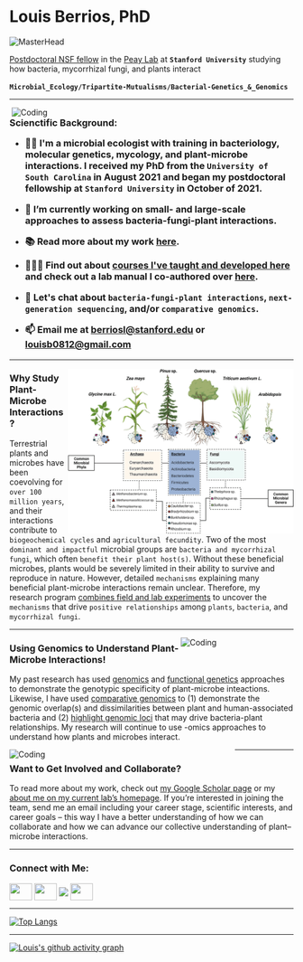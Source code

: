 <head>
<meta name="google-site-verification" content="Pp8-Z2vx8cIw5L6OqWy2qprgNLXwVdT-6TsXQya-EtQ" />
  </head>
<h1 align="left">Louis Berrios, PhD</h3>

![MasterHead](https://i.pinimg.com/originals/d7/e5/fb/d7e5fb6e568b41cc1b45244544a4f673.jpg)

[Postdoctoral NSF fellow](https://www.nsf.gov/awardsearch/showAward?AWD_ID=2109481&HistoricalAwards=false) in the [Peay Lab](https://mykophile.stanford.edu/people/dr-louis-berrios) at **`Stanford University`** studying how bacteria, mycorrhizal fungi, and plants interact

**`Microbial_Ecology/Tripartite-Mutualisms/Bacterial-Genetics_&_Genomics`**

---
<img align="right" alt="Coding" width="500" src="https://pub.mdpi-res.com/ijms/ijms-23-04402/article_deploy/html/images/ijms-23-04402-g002.png?1650028453">
<h3 align="left">Scienctific Background: 
  
- 👨‍🔬 I'm a microbial ecologist with training in bacteriology, molecular genetics, mycology, and plant-microbe interactions. I received my PhD from the `University of South Carolina` in August 2021 and began my postdoctoral fellowship at `Stanford University` in October of 2021.

- 🔭 I’m currently working on **small- and large-scale approaches to assess bacteria-fungi-plant interactions.**
  
- 📚 Read more about my work [here](https://scholar.google.com/citations?user=UKVTgq8AAAAJ&hl=en&oi=ao).
  
- 👨🏼‍🏫 Find out about [courses I've taught and developed here](https://www.louisberrios.org/teaching) and check out a lab manual I co-authored over [here](https://store2.van-griner.com/product/redemption-code-for-bacteriology-biology-550l/).  
  
- 💬 Let's chat about **`bacteria-fungi-plant interactions`**, **`next-generation sequencing`**, and/or **`comparative genomics`**.

- 📫 Email me at **berriosl@stanford.edu or louisb0812@gmail.com**
  
  
---
  
<img align="right" alt="Coding" width="400" src="Common-plant-microbiome-members-of-select-plant-species-Various-plant-species-and.png">  
<h3 align="left">Why Study Plant-Microbe Interactions?</h3> 

Terrestrial plants and microbes have been coevolving for `over 100 million years`, and their interactions contribute to `biogeochemical cycles` and `agricultural fecundity`. Two of the most `dominant and impactful` microbial groups are `bacteria and mycorrhizal fungi`, which often `benefit their plant host(s)`. Without these beneficial microbes, plants would be severely limited in their ability to survive and reproduce in nature. However, detailed `mechanisms` explaining many beneficial plant-microbe interactions remain unclear. Therefore, my research program [combines field and lab experiments](https://www.louisberrios.org/research) to uncover the `mechanisms` that drive `positive relationships` among `plants`, `bacteria`, and `mycorrhizal fungi`.
  
  
---
  
  
<img align="right" alt="Coding" width="200" src="https://images.squarespace-cdn.com/content/v1/5fe89251e999017876511c37/1609111193667-7KHDT3O5RMASZHFFSWS4/CBR1-HB4b-COMP-MAP%2BAPO7-RV.png">   
<h3 align="left">Using Genomics to Understand Plant-Microbe Interactions!</h3>

My past research has used [genomics](https://link.springer.com/article/10.1007/s11104-020-04472-w) and [functional genetics](https://journals.plos.org/plosone/article/authors?id=10.1371/journal.pone.0249227) approaches to demonstrate the genotypic specificity of plant-microbe inteactions. Likewise, I have used [comparative genomics](https://link.springer.com/article/10.1007/s00203-022-02953-3) to (1) demonstrate the genomic overlap(s) and dissimilarities between plant and human-associated bacteria and (2) [highlight genomic loci](https://link.springer.com/article/10.1007/s00203-021-02702-y) that may drive bacteria-plant relationships. My research will continue to use -omics approaches to understand how plants and microbes interact.
  
<img align="left" alt="Coding" width="400" src="https://pub.mdpi-res.com/ijms/ijms-23-04402/article_deploy/html/images/ijms-23-04402-g003.png?1650028453">
  
---
  
<h3 align="left">Want to Get Involved and Collaborate?</h3>

To read more about my work, check out [my Google Scholar page](https://scholar.google.com/citations?user=UKVTgq8AAAAJ&hl=en&authuser=1) or my [about me on my current lab’s homepage](https://mykophile.stanford.edu/people/dr-louis-berrios). If you’re interested in joining the team, send me an email including your career stage, scientific interests, and career goals – this way I have a better understanding of how we can collaborate and how we can advance our collective understanding of plant–microbe interactions. 

---

<h3 align="left">Connect with Me:</h3>
<p align="left">
<a href="https://www.researchgate.net/profile/Louis-Berrios" target="blank"><img align="center" src="https://cdn.freelogovectors.net/wp-content/uploads/2021/02/researchgate-logo-freelogovectors.net_.png" height="30" width="40" /></a>
<a href="https://mykophile.stanford.edu/people/dr-louis-berrios" target="blank"><img align="center" src="https://upload.wikimedia.org/wikipedia/commons/thumb/4/4b/Stanford_Cardinal_logo.svg/800px-Stanford_Cardinal_logo.svg.png" height="30" width="40" /></a>
<a href="https://www.louisberrios.org/research" target="blank"><img align="center" src="https://static.vecteezy.com/system/resources/previews/005/732/228/original/old-man-lines-laboratory-science-logo-symbol-icon-illustration-graphic-design-vector.jpg" width="40" /></a>
<a href="https://scholar.google.com/citations?user=UKVTgq8AAAAJ&hl=en&oi=ao" target="blank"><img align="center" src="https://www.nist.gov/sites/default/files/styles/960_x_960_limit/public/images/2019/07/30/google-scholar.jpg?itok=fFLzEt0n" height="30" width="40" /></a>

---
[![Top Langs](https://github-readme-stats-git-masterrstaa-rickstaa.vercel.app/api/top-langs/?username=LouisBerrios&theme=dracula)](https://github.com/LouisBerrios/github-readme-stats)

---
[![Louis's github activity graph](https://github-readme-activity-graph.cyclic.app/graph?username=LouisBerrios&theme=github-compact)](https://github.com/LouisBerrios/github-readme-activity-graph)


</p>
